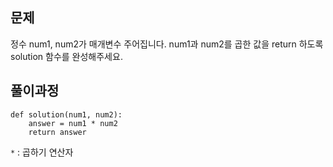 ## 문제
정수 num1, num2가 매개변수 주어집니다.
num1과 num2를 곱한 값을 return 하도록 solution 함수를 완성해주세요.

## 풀이과정

```
def solution(num1, num2):
    answer = num1 * num2
    return answer
```

`*` : 곱하기 연산자
